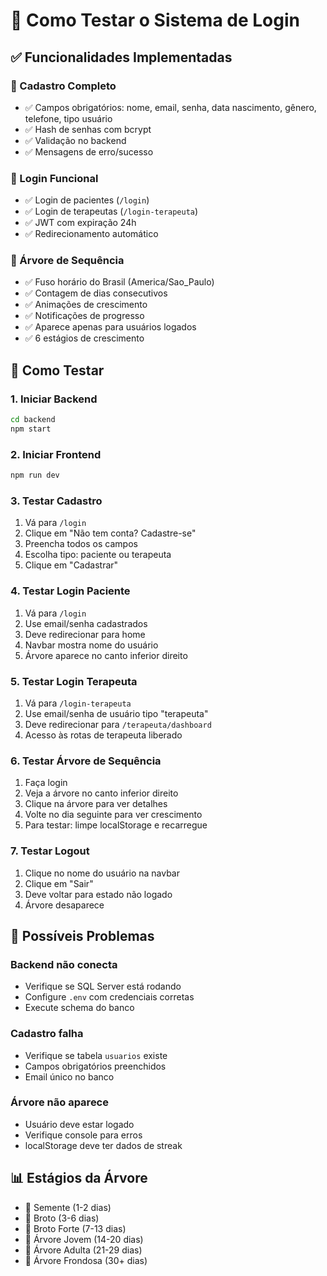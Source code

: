 # 🧪 Como Testar o Sistema de Login

## ✅ Funcionalidades Implementadas

### 📝 Cadastro Completo
- ✅ Campos obrigatórios: nome, email, senha, data nascimento, gênero, telefone, tipo usuário
- ✅ Hash de senhas com bcrypt
- ✅ Validação no backend
- ✅ Mensagens de erro/sucesso

### 🔐 Login Funcional
- ✅ Login de pacientes (`/login`)
- ✅ Login de terapeutas (`/login-terapeuta`)
- ✅ JWT com expiração 24h
- ✅ Redirecionamento automático

### 🌳 Árvore de Sequência
- ✅ Fuso horário do Brasil (America/Sao_Paulo)
- ✅ Contagem de dias consecutivos
- ✅ Animações de crescimento
- ✅ Notificações de progresso
- ✅ Aparece apenas para usuários logados
- ✅ 6 estágios de crescimento

## 🚀 Como Testar

### 1. Iniciar Backend
```bash
cd backend
npm start
```

### 2. Iniciar Frontend
```bash
npm run dev
```

### 3. Testar Cadastro
1. Vá para `/login`
2. Clique em "Não tem conta? Cadastre-se"
3. Preencha todos os campos
4. Escolha tipo: paciente ou terapeuta
5. Clique em "Cadastrar"

### 4. Testar Login Paciente
1. Vá para `/login`
2. Use email/senha cadastrados
3. Deve redirecionar para home
4. Navbar mostra nome do usuário
5. Árvore aparece no canto inferior direito

### 5. Testar Login Terapeuta
1. Vá para `/login-terapeuta`
2. Use email/senha de usuário tipo "terapeuta"
3. Deve redirecionar para `/terapeuta/dashboard`
4. Acesso às rotas de terapeuta liberado

### 6. Testar Árvore de Sequência
1. Faça login
2. Veja a árvore no canto inferior direito
3. Clique na árvore para ver detalhes
4. Volte no dia seguinte para ver crescimento
5. Para testar: limpe localStorage e recarregue

### 7. Testar Logout
1. Clique no nome do usuário na navbar
2. Clique em "Sair"
3. Deve voltar para estado não logado
4. Árvore desaparece

## 🐛 Possíveis Problemas

### Backend não conecta
- Verifique se SQL Server está rodando
- Configure `.env` com credenciais corretas
- Execute schema do banco

### Cadastro falha
- Verifique se tabela `usuarios` existe
- Campos obrigatórios preenchidos
- Email único no banco

### Árvore não aparece
- Usuário deve estar logado
- Verifique console para erros
- localStorage deve ter dados de streak

## 📊 Estágios da Árvore
- 🌱 Semente (1-2 dias)
- 🌱 Broto (3-6 dias)  
- 🌱 Broto Forte (7-13 dias)
- 🌿 Árvore Jovem (14-20 dias)
- 🌲 Árvore Adulta (21-29 dias)
- 🌳 Árvore Frondosa (30+ dias)